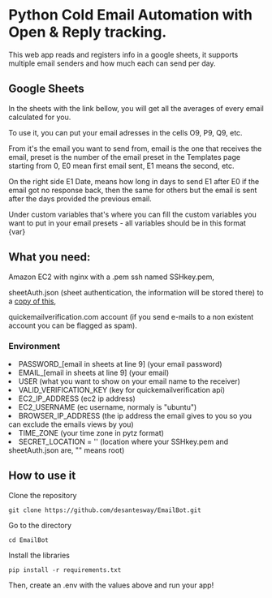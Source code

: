 <h1>Python Cold Email Automation with Open & Reply tracking.</h1>

This web app reads and registers info in a google sheets, it supports multiple email senders and how much each can send per day.

## Google Sheets

In the sheets with the link bellow, you will get all the averages of every email calculated for you. 

To use it, you can put your email adresses in the cells O9, P9, Q9, etc.

From it's the email you want to send from, email is the one that receives the email, preset is the number of the email preset in the Templates page starting from 0, E0 mean first email sent, E1 means the second, etc.

On the right side E1 Date, means how long in days to send E1 after E0 if the email got no response back, then the same for others but the email is sent after the days provided the previous email.

Under custom variables that's where you can fill the custom variables you want to put in your email presets - all variables should be in this format {var}

<h2>What you need:</h2>
<p>Amazon EC2 with nginx with a .pem ssh named SSHkey.pem,</p>
<p>sheetAuth.json (sheet authentication, the information will be stored there) to a <a href="https://docs.google.com/spreadsheets/d/1IuEbKSy8YDeLrlz0ngSyRuTjIQoC_BEiEqjS7ZuCGCI/edit?usp=sharing">copy of this</a>,</p>
<p>quickemailverification.com account (if you send e-mails to a non existent account you can be flagged as spam).</p>
<h3>Environment</h3>
<li>PASSWORD_[email in sheets at line 9] (your email password)</li>
<li>EMAIL_[email in sheets at line 9] (your email)</li>
<li>USER (what you want to show on your email name to the receiver)</li>
<li>VALID_VERIFICATION_KEY (key for quickemailverification api)</li>
<li>EC2_IP_ADDRESS (ec2 ip address)</li>
<li>EC2_USERNAME (ec username, normaly is "ubuntu")</li>
<li>BROWSER_IP_ADDRESS (the ip address the email gives to you so you can exclude the emails views by you)</li>
<li>TIME_ZONE (your time zone in pytz format)</li>
<li>SECRET_LOCATION = '' (location where your SSHkey.pem and sheetAuth.json are, "" means root)</li>

<h2>How to use it</h2> 

Clone the repository

    git clone https://github.com/desantesway/EmailBot.git

Go to the directory

    cd EmailBot

Install the libraries

    pip install -r requirements.txt

Then, create an .env with the values above and run your app!



